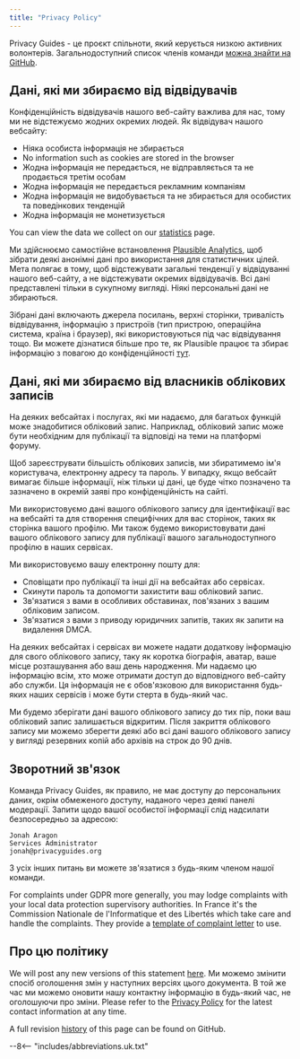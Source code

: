 ```yaml
---
title: "Privacy Policy"
---
```


Privacy Guides - це проєкт спільноти, який керується низкою активних волонтерів. Загальнодоступний список членів команди [можна знайти на GitHub](https://github.com/orgs/privacyguides/people).

## Дані, які ми збираємо від відвідувачів

Конфіденційність відвідувачів нашого веб-сайту важлива для нас, тому ми не відстежуємо жодних окремих людей. Як відвідувач нашого вебсайту:

- Ніяка особиста інформація не збирається
- No information such as cookies are stored in the browser
- Жодна інформація не передається, не відправляється та не продається третім особам
- Жодна інформація не передається рекламним компаніям
- Жодна інформація не видобувається та не збирається для особистих та поведінкових тенденцій
- Жодна інформація не монетизується

You can view the data we collect on our [statistics](statistics.md) page.

Ми здійснюємо самостійне встановлення [Plausible Analytics](https://plausible.io), щоб зібрати деякі анонімні дані про використання для статистичних цілей. Мета полягає в тому, щоб відстежувати загальні тенденції у відвідуванні нашого веб-сайту, а не відстежувати окремих відвідувачів. Всі дані представлені тільки в сукупному вигляді. Ніякі персональні дані не збираються.

Зібрані дані включають джерела посилань, верхні сторінки, тривалість відвідування, інформацію з пристроїв (тип пристрою, операційна система, країна і браузер), які використовуються під час відвідування тощо. Ви можете дізнатися більше про те, як Plausible працює та збирає інформацію з повагою до конфіденційності [тут](https://plausible.io/data-policy).

## Дані, які ми збираємо від власників облікових записів

На деяких вебсайтах і послугах, які ми надаємо, для багатьох функцій може знадобитися обліковий запис. Наприклад, обліковий запис може бути необхідним для публікації та відповіді на теми на платформі форуму.

Щоб зареєструвати більшість облікових записів, ми збиратимемо ім'я користувача, електронну адресу та пароль. У випадку, якщо вебсайт вимагає більше інформації, ніж тільки ці дані, це буде чітко позначено та зазначено в окремій заяві про конфіденційність на сайті.

Ми використовуємо дані вашого облікового запису для ідентифікації вас на вебсайті та для створення специфічних для вас сторінок, таких як сторінка вашого профілю. Ми також будемо використовувати дані вашого облікового запису для публікації вашого загальнодоступного профілю в наших сервісах.

Ми використовуємо вашу електронну пошту для:

- Сповіщати про публікації та інші дії на вебсайтах або сервісах.
- Скинути пароль та допомогти захистити ваш обліковий запис.
- Зв'язатися з вами в особливих обставинах, пов'язаних з вашим обліковим записом.
- Зв'язатися з вами з приводу юридичних запитів, таких як запити на видалення DMCA.

На деяких вебсайтах і сервісах ви можете надати додаткову інформацію для свого облікового запису, таку як коротка біографія, аватар, ваше місце розташування або ваш день народження. Ми надаємо цю інформацію всім, хто може отримати доступ до відповідного веб-сайту або служби. Ця інформація не є обов'язковою для використання будь-яких наших сервісів і може бути стерта в будь-який час.

Ми будемо зберігати дані вашого облікового запису до тих пір, поки ваш обліковий запис залишається відкритим. Після закриття облікового запису ми можемо зберегти деякі або всі дані вашого облікового запису у вигляді резервних копій або архівів на строк до 90 днів.

## Зворотний зв'язок

Команда Privacy Guides, як правило, не має доступу до персональних даних, окрім обмеженого доступу, наданого через деякі панелі модерації. Запити щодо вашої особистої інформації слід надсилати безпосередньо за адресою:

```text
Jonah Aragon
Services Administrator
jonah@privacyguides.org
```

З усіх інших питань ви можете зв'язатися з будь-яким членом нашої команди.

For complaints under GDPR more generally, you may lodge complaints with your local data protection supervisory authorities. In France it's the Commission Nationale de l'Informatique et des Libertés which take care and handle the complaints. They provide a [template of complaint letter](https://www.cnil.fr/en/plaintes) to use.

## Про цю політику

We will post any new versions of this statement [here](privacy-policy.md). Ми можемо змінити спосіб оголошення змін у наступних версіях цього документа. В той же час ми можемо оновити нашу контактну інформацію в будь-який час, не оголошуючи про зміни. Please refer to the [Privacy Policy](privacy-policy.md) for the latest contact information at any time.

A full revision [history](https://github.com/privacyguides/privacyguides.org/commits/main/docs/about/privacy-policy.md) of this page can be found on GitHub.

--8<-- "includes/abbreviations.uk.txt"
